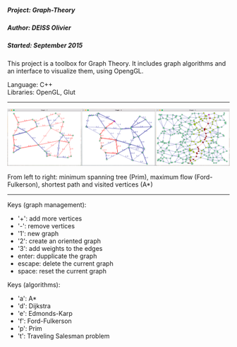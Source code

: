 ##### Project: Graph-Theory
##### Author: DEISS Olivier
##### Started: September 2015

This project is a toolbox for Graph Theory. It includes graph algorithms and an interface to visualize them, using OpengGL.

Language: C++<br/>
Libraries: OpenGL, Glut

-----------------------------------------------------------------------------------

![screenshot](Screenshot.png)

From left to right:  minimum spanning tree (Prim), maximum flow (Ford-Fulkerson), shortest path and visited vertices (A*)

-----------------------------------------------------------------------------------

Keys (graph management):
 - '+': add more vertices
 - '-': remove vertices
 - '1': new graph
 - '2': create an oriented graph
 - '3': add weights to the edges
 - enter: dupplicate the graph
 - escape: delete the current graph
 - space: reset the current graph

Keys (algorithms): 
 - 'a': A*
 - 'd': Dijkstra
 - 'e': Edmonds-Karp
 - 'f': Ford-Fulkerson
 - 'p': Prim
 - 't': Traveling Salesman problem



